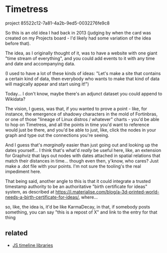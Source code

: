 # Timetress

project 85522c12-7a81-4a2b-9ed5-0032276fe9c8

So this is an old idea I had back in 2013 (judging by when the card was created on my Projects board - I'd likely had some variation of the idea before that).

The idea, as I originally thought of it, was to have a website with one giant "time stream of everything", and you could add events to it with any time and date and accompanying data.

(I used to have a lot of these kinds of ideas: "Let's make a site that contains a certain kind of data, then everybody who wants to make that kind of data will magically appear and start using it!")

Today... I don't know, maybe there's an adjunct dataset you could append to Wikidata?

The vision, I guess, was that, if you wanted to prove a point - like, for instance, the emergence of shadowy characters in the mold of Fortinbras, or one of those "lineage of Linux distros / whatever" charts - you'd be able to hop on Timetress, and all the points in time you'd want to reference would just be there, and you'd be able to just, like, click the nodes in your graph and type out the connections you're seeing.

And I guess that's *marginally* easier than just going out and looking up the dates yourself... I think that's what'd *really* be useful here, like, an extension for Graphviz that lays out nodes with dates attached in spatial relations that match their distances in time... though even then, y'know, who cares? Just make a .dot file with your points. I'm not sure the tooling's the real impediment here.

That being said, another angle to this is that it could integrate a trusted timestamp authority to be an authoritative "birth certificate for ideas" system, as described at https://i.materialise.com/blog/a-3d-printed-world-needs-a-birth-certificate-for-ideas/, where...

so, like, the idea is, it'd be like KarmaDecay, in that, if somebody posts something, you can say "this is a repost of X" and link to the entry for that thing

## related

- [JS timeline libraries](0qjpt-5tj61-rkaas-hg7xx-mvt80)
